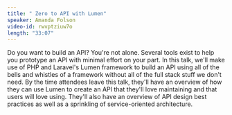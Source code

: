 ```yaml
---
title: " Zero to API with Lumen"
speaker: Amanda Folson
video-id: rwvptziuw7o
length: "33:07"
---
```

Do you want to build an API? You're not alone. Several tools exist to help you prototype an API with minimal effort on your part. In this talk, we'll make use of PHP and Laravel's Lumen framework to build an API using all of the bells and whistles of a framework without all of the full stack stuff we don't need. By the time attendees leave this talk, they'll have an overview of how they can use Lumen to create an API that they'll love maintaining and that users will love using. They'll also have an overview of API design best practices as well as a sprinkling of service-oriented architecture.